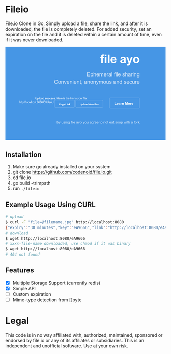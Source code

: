 # Fileio

[File.io](https://file.io) Clone in Go, Simply upload a file, share the link, and after it is downloaded, the file is completely deleted. For added security, set an expiration on the file and it is deleted within a certain amount of time, even if it was never downloaded.

![screenshot](ss.png)

## Installation

1. Make sure go already installed on your system
2. git clone https://github.com/codenoid/file.io.git
3. cd file.io
4. go build -trimpath
5. run `./fileio`

## Example Usage Using CURL

```sh
# upload
$ curl -F "file=@filename.jpg" http://localhost:8080
{"expiry":"30 minutes","key":"eA9666","link":"http://localhost:8080/eA9666","sec_exp":1800,"success":true}
# download
$ wget http://localhost:8080/eA9666
# xxxx-file-name downloaded, use chmod if it was binary
$ wget http://localhost:8080/eA9666
# 404 not found
```

## Features

- [x] Multiple Storage Support (currently redis)
- [x] Simple API
- [ ] Custom expiration
- [ ] Mime-type detection from []byte

# Legal

This code is in no way affiliated with, authorized, maintained, sponsored or endorsed by file.io or any of its affiliates or subsidiaries. This is an independent and unofficial software. Use at your own risk.
